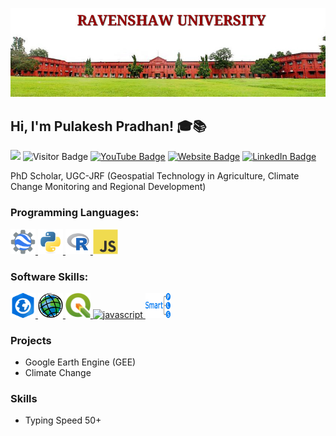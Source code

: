 ![pulakesh](./1377353072.jpg)

## Hi, I'm Pulakesh Pradhan! 🎓📚

[![](https://img.shields.io/github/followers/pulakeshpradhan?style=social)](https://github.com/pulakeshpradhan)
![Visitor Badge](https://visitor-badge.laobi.icu/badge?page_id=pulakeshpradhan.pulakeshpradhan)
[![YouTube Badge](https://img.shields.io/badge/My-YouTube-red)](https://www.youtube.com/@geospatialresearchacademy)
[![Website Badge](https://img.shields.io/badge/My-Website-success)](https://pulakeshpradhan.github.io/)
[![LinkedIn Badge](https://img.shields.io/badge/My-LinkedIn-blue)](https://www.linkedin.com/in/pulakeshpradhan/)


PhD Scholar, UGC-JRF (Geospatial Technology in Agriculture, Climate Change Monitoring and Regional Development)


<h3 align="left">Programming Languages:</h3>
<p align="left"> <a href="[https://www.python.org](https://developers.google.com/earth-engine/datasets/)" target="_blank" rel="noreferrer"> <img src="./googleearth-engine_104576.svg" alt="python" width="40" height="40"/> </a> <a href="https://www.python.org" target="_blank" rel="noreferrer"> <img src="https://raw.githubusercontent.com/devicons/devicon/master/icons/python/python-original.svg" alt="python" width="40" height="40"/> </a>  <a href="[https://www.python.org](https://www.r-project.org/)" target="_blank" rel="noreferrer"> <img src="./file_type_r_icon_130212.svg" alt="python" width="40" height="40"/> </a>  <a href="https://developer.mozilla.org/en-US/docs/Web/JavaScript" target="_blank" rel="noreferrer"> <img src="https://raw.githubusercontent.com/devicons/devicon/master/icons/javascript/javascript-original.svg" alt="javascript" width="40" height="40"/> </a>

</p>

<h3 align="left">Software Skills:</h3>
<p align="left"> 
  <a href="[https://www.python.org](https://developers.google.com/earth-engine/datasets/)" target="_blank" rel="noreferrer"> <img src="./ArcGIS_Pro_logo.png" alt="python" width="40" height="40"/> </a> 
  <a href="https://www.python.org" target="_blank" rel="noreferrer"> <img src="ArcGIS-Desktop.png" alt="python" width="40" height="40"/> </a>   
  <a href="https://developer.mozilla.org/en-US/docs/Web/JavaScript" target="_blank" rel="noreferrer"> <img src="./QGIS_logo.svg" alt="javascript" width="40" height="40"/> </a>    
  <a href="https://developer.mozilla.org/en-US/docs/Web/JavaScript" target="_blank" rel="noreferrer"> <img src="https://upload.wikimedia.org/wikipedia/commons/e/ea/SPSS_logo.svg" alt="javascript" width="40" height="40"/> </a>
  <a href="https://developer.mozilla.org/en-US/docs/Web/JavaScript" target="_blank" rel="noreferrer"> <img src="./SmartPLS_Logo.png" alt="javascript" width="40" height="40"/> </a>

</p>

### Projects
- Google Earth Engine (GEE)
- Climate Change

### Skills
- Typing Speed 50+





















